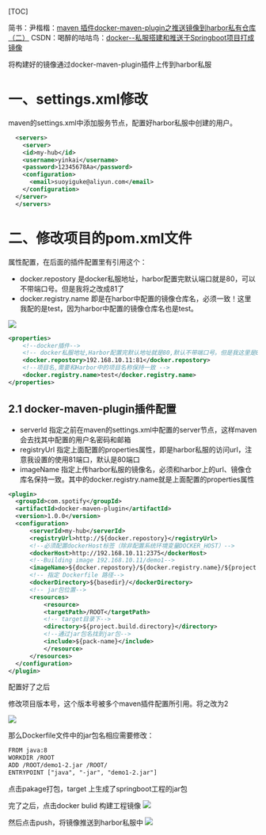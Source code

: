 [TOC]

简书：尹楷楷：[maven 插件docker-maven-plugin之推送镜像到harbor私有仓库（二）](https://www.jianshu.com/p/2481d9843e86)
CSDN：喝醉的咕咕鸟：[docker--私服搭建和推送于Springboot项目打成镜像](https://blog.csdn.net/weixin_43549578/article/details/87864614)

将构建好的镜像通过docker-maven-plugin插件上传到harbor私服
# 一、settings.xml修改

maven的settings.xml中添加服务节点，配置好harbor私服中创建的用户。
```xml
  <servers>
    <server>
    <id>my-hub</id>
    <username>yinkai</username>
    <password>12345678Aa</password>
    <configuration>
      <email>suoyiguke@aliyun.com</email>
    </configuration>
  </server>
  </servers>
```

# 二、修改项目的pom.xml文件
属性配置，在后面的插件配置里有引用这个：

- docker.repostory 是docker私服地址，harbor配置完默认端口就是80，可以不带端口号。但是我将之改成81了
- docker.registry.name 即是在harbor中配置的镜像仓库名，必须一致！这里我配的是test，因为harbor中配置的镜像仓库名也是test。

![](https://upload-images.jianshu.io/upload_images/13965490-e28983fe59e365f8.png?imageMogr2/auto-orient/strip|imageView2/2/w/1200/format/webp)

```xml
<properties>
	<!--docker插件-->
	<!-- docker私服地址,Harbor配置完默认地址就是80,默认不带端口号。但是我这里是81 -->
	<docker.repostory>192.168.10.11:81</docker.repostory>
	<!--项目名,需要和Harbor中的项目名称保持一致 -->
	<docker.registry.name>test</docker.registry.name>
</properties>
```

## 2.1 docker-maven-plugin插件配置
- serverId 指定之前在maven的settings.xml中配置的server节点，这样maven会去找其中配置的用户名密码和邮箱
- registryUrl 指定上面配置的properties属性，即是harbor私服的访问url，注意我设置的使用81端口，默认是80端口
- imageName 指定上传harbor私服的镜像名，必须和harbor上的url、镜像仓库名保持一致。其中的docker.registry.name就是上面配置的properties属性

```xml
<plugin>
  <groupId>com.spotify</groupId>
  <artifactId>docker-maven-plugin</artifactId>
  <version>1.0.0</version>
  <configuration>
	  <serverId>my-hub</serverId>
	  <registryUrl>http://${docker.repostory}</registryUrl>
	  <!--必须配置dockerHost标签（除非配置系统环境变量DOCKER_HOST）-->
	  <dockerHost>http://192.168.10.11:2375</dockerHost>
	  <!--Building image 192.168.10.11/demo1-->
	  <imageName>${docker.repostory}/${docker.registry.name}/${project.artifactId}:${project.version}</imageName>
	  <!-- 指定 Dockerfile 路径-->
	  <dockerDirectory>${basedir}/</dockerDirectory>
	  <!-- jar包位置-->
	  <resources>
		  <resource>
		  <targetPath>/ROOT</targetPath>
		  <!-- target目录下-->
		  <directory>${project.build.directory}</directory>
		  <!--通过jar包名找到jar包-->
		  <include>${pack-name}</include>
		  </resource>
	  </resources>
  </configuration>
</plugin>
```
配置好了之后

修改项目版本号，这个版本号被多个maven插件配置所引用。将之改为2

![](https://upload-images.jianshu.io/upload_images/13965490-ca0c6a04928330ec.png?imageMogr2/auto-orient/strip|imageView2/2/w/502/format/webp)

那么Dockerfile文件中的jar包名相应需要修改：

```xml
FROM java:8
WORKDIR /ROOT
ADD /ROOT/demo1-2.jar /ROOT/
ENTRYPOINT ["java", "-jar", "demo1-2.jar"]
```

点击pakage打包，target 上生成了springboot工程的jar包

完了之后，点击docker bulid 构建工程镜像
![](https://upload-images.jianshu.io/upload_images/13965490-bf11c9dcb4a265fb.png?imageMogr2/auto-orient/strip|imageView2/2/w/370/format/webp)

然后点击push，将镜像推送到harbor私服中
![](https://upload-images.jianshu.io/upload_images/13965490-5bbc95af04353c2d.png?imageMogr2/auto-orient/strip|imageView2/2/w/233/format/webp)